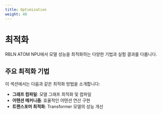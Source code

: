 ```yaml
---
title: Optimization
weight: 40
---
```


# 최적화

RBLN ATOM NPU에서 모델 성능을 최적화하는 다양한 기법과 실험 결과를 다룹니다.

## 주요 최적화 기법

이 섹션에서는 다음과 같은 최적화 방법을 소개합니다:

- **그래프 컴파일**: 모델 그래프 최적화 및 컴파일
- **어텐션 메커니즘**: 효율적인 어텐션 연산 구현
- **트랜스포머 최적화**: Transformer 모델의 성능 개선
